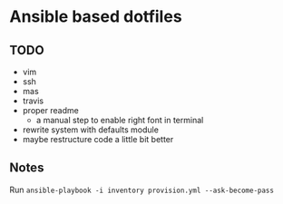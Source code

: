 # Ansible based dotfiles

## TODO

- vim
- ssh
- mas
- travis
- proper readme
    - a manual step to enable right font in terminal
- rewrite system with defaults module
- maybe restructure code a little bit better

## Notes

Run `ansible-playbook -i inventory provision.yml --ask-become-pass`

